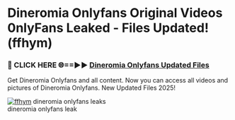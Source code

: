 # Dineromia Onlyfans Original Videos 0nlyFans Leaked - Files Updated! (ffhym)

<h3>🔴 CLICK HERE 🌐==►► <a href="https://tinyurl.com/x26r9saj" rel="nofollow">Dineromia Onlyfans Updated Files</a></h3>

Get Dineromia Onlyfans and all content. Now you can access all videos and pictures of Dineromia Onlyfans. New Updated Files 2025!

[![ffhym](https://i.imgur.com/LkgZPqh.gif)](https://tinyurl.com/x26r9saj)
dineromia onlyfans leaks<br>
dineromia onlyfans leak
